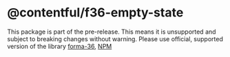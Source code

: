 # @contentful/f36-empty-state

This package is part of the pre-release. This means it is unsupported and subject to breaking changes without warning.
Please use official, supported version of the library [forma-36](https://github.com/contentful/forma-36/tree/master/packages/forma-36-react-components), [NPM](https://www.npmjs.com/package/@contentful/forma-36-react-components)
